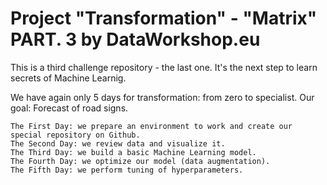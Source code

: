 # Project "Transformation" - "Matrix" PART. 3 by DataWorkshop.eu

This is a third challenge repository - the last one. It's the next step to learn secrets of Machine Learnig.

We have again only 5 days for transformation: from zero to specialist. Our goal: Forecast of road signs.

    The First Day: we prepare an environment to work and create our special repository on Github.
    The Second Day: we review data and visualize it.
    The Third Day: we build a basic Machine Learning model.
    The Fourth Day: we optimize our model (data augmentation).
    The Fifth Day: we perform tuning of hyperparameters.
